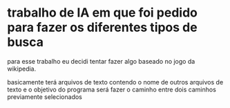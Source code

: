 # trabalho de IA em que foi pedido para fazer os diferentes tipos de busca

para esse trabalho eu decidi tentar fazer algo baseado no jogo da wikipedia.

basicamente terá arquivos de texto contendo o nome de outros arquivos de texto e o objetivo do programa será fazer o caminho entre dois caminhos previamente selecionados



